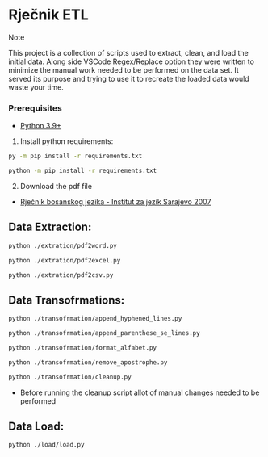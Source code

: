 # Rječnik ETL


> [!NOTE] 
> This project is a collection of scripts used to extract, clean, and load the initial data. Along side VSCode Regex/Replace option they were written to minimize the manual work needed to be performed on the data set. It served its purpose and trying to use it to recreate the loaded data would waste your time. 


### Prerequisites
- [Python 3.9+](https://www.python.org/downloads)

1. Install python requirements:

```bash
py -m pip install -r requirements.txt
```

```bash
python -m pip install -r requirements.txt
```

2. Download the pdf file

* [Rječnik bosanskog jezika - Institut za jezik Sarajevo 2007](https://archive.org/details/RjenikBosanskogJezikaInstitutZaJezikSarajevo2007.)

## Data Extraction:

```bash
python ./extration/pdf2word.py
```

```bash
python ./extration/pdf2excel.py
```

```bash
python ./extration/pdf2csv.py
```

## Data Transofrmations:

```bash
python ./transofrmation/append_hyphened_lines.py
```

```bash
python ./transofrmation/append_parenthese_se_lines.py
```

```bash
python ./transofrmation/format_alfabet.py
```

```bash
python ./transofrmation/remove_apostrophe.py
```

```bash
python ./transofrmation/cleanup.py
```

* Before running the cleanup script allot of manual changes needed to be performed 

## Data Load:

```bash
python ./load/load.py
```